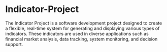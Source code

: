 # Indicator-Project
The Indicator Project is a software development project designed to create a flexible, real-time system for generating and displaying various types of indicators. These indicators are used in diverse applications such as financial market analysis, data tracking, system monitoring, and decision support.
